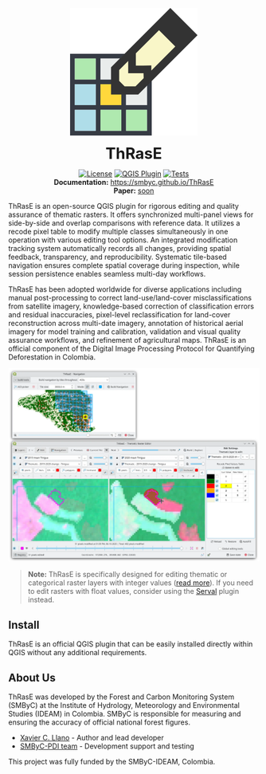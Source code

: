 <p align="center"><img src="docs/images/thrase.svg"></p>
<p align="center">
    <span style="font-size:2.2em; font-weight:bold;">ThRasE</span>
</p>
<p align="center">
<a href="https://www.gnu.org/licenses/gpl-3.0"><img src="https://img.shields.io/badge/License-GPLv3-blue.svg" alt="License"></a>
<a href="https://plugins.qgis.org/plugins/ThRasE/"><img src="https://img.shields.io/badge/QGIS%20Plugin-Available-brightgreen.svg" alt="QGIS Plugin"></a>
<a href="https://github.com/SMByC/ThRasE/actions"><img src="https://github.com/SMByC/ThRasE/workflows/Tests/badge.svg" alt="Tests"></a>
<br>
<b>Documentation:</b> <a href="https://smbyc.github.io/ThRasE">https://smbyc.github.io/ThRasE</a><br>
<b>Paper:</b> <a href="">soon</a>
</p>

ThRasE is an open-source QGIS plugin for rigorous editing and quality assurance of thematic rasters. It offers synchronized multi-panel views for side-by-side and overlap comparisons with reference data. It utilizes a recode pixel table to modify multiple classes simultaneously in one operation with various editing tool options. An integrated modification tracking system automatically records all changes, providing spatial feedback, transparency, and reproducibility. Systematic tile-based navigation ensures complete spatial coverage during inspection, while session persistence enables seamless multi-day workflows.

ThRasE has been adopted worldwide for diverse applications including manual post-processing to correct land-use/land-cover misclassifications from satellite imagery, knowledge-based correction of classification errors and residual inaccuracies, pixel-level reclassification for land-cover reconstruction across multi-date imagery, annotation of historical aerial imagery for model training and calibration, validation and visual quality assurance workflows, and refinement of agricultural maps. ThRasE is an official component of the Digital Image Processing Protocol for Quantifying Deforestation in Colombia.

![](docs/images/overview.webp)

> **Note:** ThRasE is specifically designed for editing thematic or categorical raster layers with integer values ([read more](https://smbyc.github.io/ThRasE/thematic_requirements.html)). If you need to edit rasters with float values, consider using the [Serval](https://plugins.qgis.org/plugins/Serval/) plugin instead.

## Install

ThRasE is an official QGIS plugin that can be easily installed directly within QGIS without any additional requirements.

## About Us

ThRasE was developed by the Forest and Carbon Monitoring System (SMByC) at the Institute of Hydrology, Meteorology and Environmental Studies (IDEAM) in Colombia. SMByC is responsible for measuring and ensuring the accuracy of official national forest figures.

- [Xavier C. Llano](https://github.com/XavierCLL) - Author and lead developer
- [SMByC-PDI team](https://github.com/SMByC) - Development support and testing

This project was fully funded by the SMByC-IDEAM, Colombia.
